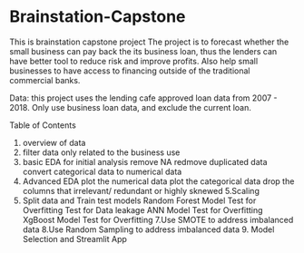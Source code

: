 # Brainstation-Capstone
 This is brainstation capstone project
 The project is to forecast whether the small business can pay back the its business loan, thus the lenders can have better tool to reduce risk and improve profits. Also help small businesses to have access to financing outside of the traditional commercial banks.

 Data: this project uses the lending cafe approved loan data from 2007 - 2018. Only use business loan data, and exclude the current loan.
 
 Table of Contents
 
 1. overview of data
 2. filter data only related to the business use
 3. basic EDA for initial analysis
    remove NA
    redmove duplicated data
    convert categorical data to numerical data
 4. Advanced EDA
    plot the numerical data
    plot the categorical data
    drop the columns that irrelevant/ redundant or highly sknewed
5.Scaling
6. Split data and Train test models
   Random Forest Model
    Test for Overfitting
    Test for Data leakage
   ANN Model
    Test for Overfitting
   XgBoost Model
    Test for Overfitting
   7.Use SMOTE to address imbalanced data
   8.Use Random Sampling to address imbalanced data
   9. Model Selection and Streamlit App

    
